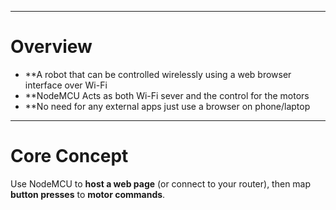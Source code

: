 
---
# Overview

- **A robot that can be controlled wirelessly using a web browser interface over Wi-Fi
- **NodeMCU Acts as both Wi-Fi sever and the control for the motors
- **No need for any external apps just use a browser on phone/laptop

---

# Core Concept

Use NodeMCU to **host a web page** (or connect to your router), then map **button presses** to **motor commands**.

